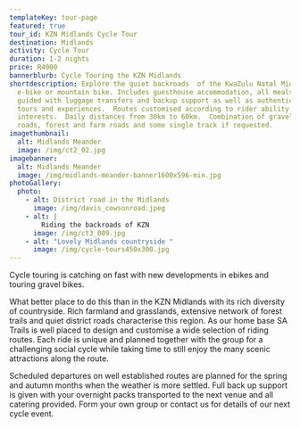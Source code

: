 ```yaml
---
templateKey: tour-page
featured: true
tour_id: KZN Midlands Cycle Tour
destination: Midlands
activity: Cycle Tour
duration: 1-2 nights
price: R4000
bannerblurb: Cycle Touring the KZN Midlands
shortdescription: Explore the quiet backroads  of the KwaZulu Natal Midlands by
  e-bike or mountain bike. Includes guesthouse accommodation, all meals, fully
  guided with luggage transfers and backup support as well as authentic local
  tours and experiences.  Routes customised according to rider ability and
  interests.  Daily distances from 30km to 60km.  Combination of gravel district
  roads, forest and farm roads and some single track if requested.
imagethumbnail:
  alt: Midlands Meander
  image: /img/ct2_02.jpg
imagebanner:
  alt: Midlands Meander
  image: /img/midlands-meander-banner1600x596-min.jpg
photoGallery:
  photo:
    - alt: District road in the Midlands
      image: /img/davis_cowsonroad.jpeg
    - alt: |
        Riding the backroads of KZN
      image: /img/ct3_009.jpg
    - alt: "Lovely Midlands countryside "
      image: /img/cycle-tours450x300.jpg
---
```

Cycle touring is catching on fast with new developments in ebikes and touring gravel bikes.

What better place to do this than in the KZN Midlands with its rich diversity of countryside.  Rich farmland and grasslands, extensive network of forest trails and quiet district roads characterise this region.  As our home base SA Trails is well placed to design and customise a wide selection of riding routes.  Each ride is unique and planned together with the group for a challenging social cycle while taking time to still enjoy the many scenic attractions along the route.

Scheduled departures on well established routes are planned for the spring and autumn months when the weather is more settled.   Full back up support is given with your overnight packs transported to the next venue and all catering provided.  Form your own group or contact us for details of our next cycle event.